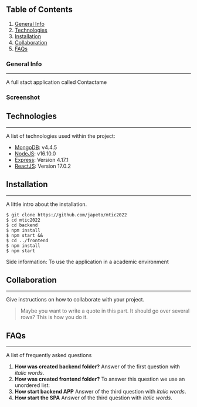 ## Table of Contents
1. [General Info](#general-info)
2. [Technologies](#technologies)
3. [Installation](#installation)
4. [Collaboration](#collaboration)
5. [FAQs](#faqs)
### General Info
***
A full stact application called Contactame
### Screenshot
<!-- ![Image text](https://.jpg)
-->
## Technologies
***
A list of technologies used within the project:
* [MongoDB](https://www.mongodb.com/): v4.4.5
* [NodeJS](https://nodejs.org/es/): v16.10.0
* [Express](https://expressjs.com/es/): Version 4.17.1
* [ReactJS](https://es.reactjs.org/): Version 17.0.2
## Installation
***
A little intro about the installation. 
```
$ git clone https://github.com/japeto/mtic2022
$ cd mtic2022
$ cd backend
$ npm install
$ npm start &&
$ cd ../frontend
$ npm install
$ npm start
```
Side information: To use the application in a academic environment
## Collaboration
***
Give instructions on how to collaborate with your project.
> Maybe you want to write a quote in this part. 
> It should go over several rows?
> This is how you do it.
## FAQs
***
A list of frequently asked questions
1. **How was created backend folder?**
Answer of the first question with _italic words_. 
2. **How was created frontend folder?**
To answer this question we use an unordered list:
3. **How start backend APP**
Answer of the third question with *italic words*.
4. **How start the SPA**
Answer of the third question with *italic words*.